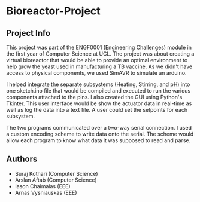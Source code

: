 # Bioreactor-Project

## Project Info
This project was part of the ENGF0001 (Engineering Challenges) module in the first year of Computer Science at UCL.
The project was about creating a virtual bioreactor that would be able to provide an optimal environment to help grow the yeast used in manufacturing a TB vaccine.
As we didn't have access to physical components, we used SimAVR to simulate an arduino. 

I helped integrate the separate subsystems (Heating, Stirring, and pH) into one sketch.ino file that would be compiled and executed to run the various components attached to the pins. I also created the GUI using Python's Tkinter. This user interface would be show the actuator data in real-time as well as log the data into a text file. A user could set the setpoints for each subsystem.

The two programs communicated over a two-way serial connection. I used a custom encoding scheme to write data onto the serial. The scheme would allow each program to know what data it was supposed to read and parse.

## Authors
- Suraj Kothari (Computer Science)
- Arslan Aftab (Computer Science)
- Iason Chaimalas (EEE)
- Arnas Vysniauskas (EEE)
